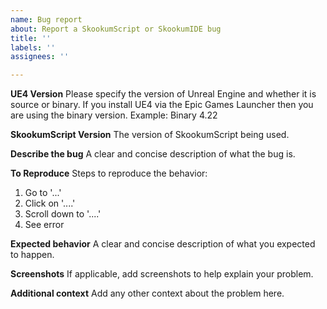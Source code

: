 ```yaml
---
name: Bug report
about: Report a SkookumScript or SkookumIDE bug
title: ''
labels: ''
assignees: ''

---
```


**UE4 Version**
Please specify the version of Unreal Engine and whether it is source or binary. If you install UE4 via the Epic Games Launcher then you are using the binary version. Example:
Binary 4.22

**SkookumScript Version**
The version of SkookumScript being used.

**Describe the bug**
A clear and concise description of what the bug is.

**To Reproduce**
Steps to reproduce the behavior:
1. Go to '...'
2. Click on '....'
3. Scroll down to '....'
4. See error

**Expected behavior**
A clear and concise description of what you expected to happen.

**Screenshots**
If applicable, add screenshots to help explain your problem.

**Additional context**
Add any other context about the problem here.
